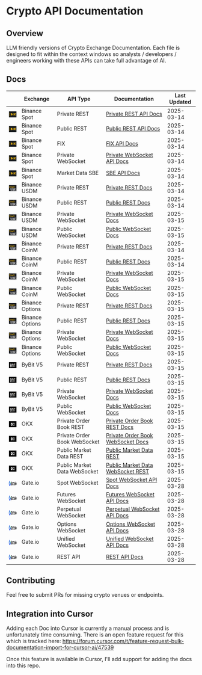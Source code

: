 # Crypto API Documentation

## Overview

LLM friendly versions of Crypto Exchange Documentation. Each file is designed to fit within the context windows so analysts / developers / engineers working with these APIs can take full advantage of AI.

## Docs

|  | Exchange | API Type | Documentation | Last Updated |
|------|----------|----------|---------------|-------------|
| <img src="assets/icons/binancespot.png" alt="Binance" height="16" style="vertical-align: middle;"> | Binance Spot | Private REST | [Private REST API Docs](docs/binance/spot/private_rest_api.md) | 2025-03-14 |
| <img src="assets/icons/binancespot.png" alt="Binance" height="16" style="vertical-align: middle;"> | Binance Spot | Public REST | [Public REST API Docs](docs/binance/spot/public_rest_api.md) | 2025-03-14 |
| <img src="assets/icons/binancespot.png" alt="Binance" height="16" style="vertical-align: middle;"> | Binance Spot | FIX | [FIX API Docs](docs/binance/spot/fix_api.md) | 2025-03-14 |
| <img src="assets/icons/binancespot.png" alt="Binance" height="16" style="vertical-align: middle;"> | Binance Spot | Private WebSocket | [Private WebSocket API Docs](docs/binance/spot/private_websocket_api.md) | 2025-03-14 |
| <img src="assets/icons/binancespot.png" alt="Binance" height="16" style="vertical-align: middle;"> | Binance Spot | Market Data SBE | [SBE API Docs](docs/binance/spot/market_data_sbe_api.md) | 2025-03-14 |
| <img src="assets/icons/binancefutures.png" alt="Binance" height="16" style="vertical-align: middle;"> | Binance USDM | Private REST | [Private REST Docs](docs/binance/usdm/private_rest_api.md) | 2025-03-14 |
| <img src="assets/icons/binancefutures.png" alt="Binance" height="16" style="vertical-align: middle;"> | Binance USDM | Public REST | [Public REST Docs](docs/binance/usdm/public_rest_api.md) | 2025-03-14 |
| <img src="assets/icons/binancefutures.png" alt="Binance" height="16" style="vertical-align: middle;"> | Binance USDM | Private WebSocket | [Private WebSocket Docs](docs/binance/usdm/private_websocket_api.md) | 2025-03-15 |
| <img src="assets/icons/binancefutures.png" alt="Binance" height="16" style="vertical-align: middle;"> | Binance USDM | Public WebSocket | [Public WebSocket Docs](docs/binance/usdm/public_websocket_api.md) | 2025-03-15 |
| <img src="assets/icons/binancefutures.png" alt="Binance" height="16" style="vertical-align: middle;"> | Binance CoinM | Private REST | [Private REST Docs](docs/binance/coinm/private_rest_api.md) | 2025-03-14 |
| <img src="assets/icons/binancefutures.png" alt="Binance" height="16" style="vertical-align: middle;"> | Binance CoinM | Public REST | [Public REST Docs](docs/binance/coinm/public_rest_api.md) | 2025-03-14 |
| <img src="assets/icons/binancefutures.png" alt="Binance" height="16" style="vertical-align: middle;"> | Binance CoinM | Private WebSocket | [Private WebSocket Docs](docs/binance/coinm/private_websocket_api.md) | 2025-03-15 |
| <img src="assets/icons/binancefutures.png" alt="Binance" height="16" style="vertical-align: middle;"> | Binance CoinM | Public WebSocket | [Public WebSocket Docs](docs/binance/coinm/public_websocket_api.md) | 2025-03-15 |
| <img src="assets/icons/binancefutures.png" alt="Binance" height="16" style="vertical-align: middle;"> | Binance Options | Private REST | [Private REST Docs](docs/binance/options/private_rest_api.md) | 2025-03-15 |
| <img src="assets/icons/binancefutures.png" alt="Binance" height="16" style="vertical-align: middle;"> | Binance Options | Public REST | [Public REST Docs](docs/binance/options/public_rest_api.md) | 2025-03-15 |
| <img src="assets/icons/binancefutures.png" alt="Binance" height="16" style="vertical-align: middle;"> | Binance Options | Private WebSocket | [Private WebSocket Docs](docs/binance/options/private_websocket_api.md) | 2025-03-15 |
| <img src="assets/icons/binancefutures.png" alt="Binance" height="16" style="vertical-align: middle;"> | Binance Options | Public WebSocket | [Public WebSocket Docs](docs/binance/options/public_websocket_api.md) | 2025-03-15 |
| <img src="assets/icons/bybit.png" alt="ByBit" height="16" style="vertical-align: middle;"> | ByBit V5 | Private REST | [Private REST Docs](docs/bybit/v5/private_rest_api.md) | 2025-03-15 |
| <img src="assets/icons/bybit.png" alt="ByBit" height="16" style="vertical-align: middle;"> | ByBit V5 | Public REST | [Public REST Docs](docs/bybit/v5/public_rest_api.md) | 2025-03-15 |
| <img src="assets/icons/bybit.png" alt="ByBit" height="16" style="vertical-align: middle;"> | ByBit V5 | Private WebSocket | [Private WebSocket Docs](docs/bybit/v5/private_websocket_api.md) | 2025-03-15 |
| <img src="assets/icons/bybit.png" alt="ByBit" height="16" style="vertical-align: middle;"> | ByBit V5 | Public WebSocket | [Public WebSocket Docs](docs/bybit/v5/public_websocket_api.md) | 2025-03-15 |
| <img src="assets/icons/okx.png" alt="OKX" height="16" style="vertical-align: middle;"> | OKX | Private Order Book REST | [Private Order Book REST Docs](docs/okx/private_order_book_trading_rest_api.md) | 2025-03-15 |
| <img src="assets/icons/okx.png" alt="OKX" height="16" style="vertical-align: middle;"> | OKX | Private Order Book WebSocket | [Private Order Book WebSocket Docs](docs/okx/private_order_book_trading_websocket_api.md) | 2025-03-15 |
| <img src="assets/icons/okx.png" alt="OKX" height="16" style="vertical-align: middle;"> | OKX | Public Market Data REST | [Public Market Data REST](docs/okx/public_market_data_rest_api.md) | 2025-03-15 |
| <img src="assets/icons/okx.png" alt="OKX" height="16" style="vertical-align: middle;"> | OKX | Public Market Data WebSocket | [Public Market Data WebSocket REST ](docs/okx/public_market_data_websocket_api.md) | 2025-03-15 |
| <img src="assets/icons/gateio.png" alt="Gate.io" height="16" style="vertical-align: middle;"> | Gate.io | Spot WebSocket | [Spot WebSocket API Docs](docs/gateio/websocket_spot_api.md) | 2025-03-28 |
| <img src="assets/icons/gateio.png" alt="Gate.io" height="16" style="vertical-align: middle;"> | Gate.io | Futures WebSocket | [Futures WebSocket API Docs](docs/gateio/websocket_futures_api.md) | 2025-03-28 |
| <img src="assets/icons/gateio.png" alt="Gate.io" height="16" style="vertical-align: middle;"> | Gate.io | Perpetual WebSocket | [Perpetual WebSocket API Docs](docs/gateio/websocket_perps_api.md) | 2025-03-28 |
| <img src="assets/icons/gateio.png" alt="Gate.io" height="16" style="vertical-align: middle;"> | Gate.io | Options WebSocket | [Options WebSocket API Docs](docs/gateio/websocket_options_api.md) | 2025-03-28 |
| <img src="assets/icons/gateio.png" alt="Gate.io" height="16" style="vertical-align: middle;"> | Gate.io | Unified WebSocket | [Unified WebSocket API Docs](docs/gateio/websocket_unified_api.md) | 2025-03-28 |
| <img src="assets/icons/gateio.png" alt="Gate.io" height="16" style="vertical-align: middle;"> | Gate.io | REST API | [REST API Docs](docs/gateio/rest_api.md) | 2025-03-28 |

## Contributing

Feel free to submit PRs for missing crypto venues or endpoints.

## Integration into Cursor

Adding each Doc into Cursor is currently a manual process and is unfortunately time consuming. There is an open feature request for this which 
is tracked here: https://forum.cursor.com/t/feature-request-bulk-documentation-import-for-cursor-ai/47539

Once this feature is available in Cursor, I'll add support for adding the docs into this repo.